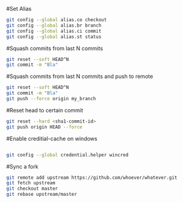 #Set Alias

```bash
git config --global alias.co checkout
git config --global alias.br branch
git config --global alias.ci commit
git config --global alias.st status
```

#Squash commits from last N commits

```bash
git reset --soft HEAD^N
git commit -m "Bla"
```

#Squash commits from last N commits and push to remote

```bash
git reset --soft HEAD^N
git commit -m "Bla"
git push --force origin my_branch
```

#Reset head to certain commit

```bash
git reset --hard <sha1-commit-id>
git push origin HEAD --force
```

#Enable creditial-cache on windows

```bash

git config --global credential.helper wincred

```
#Sync a fork

```bash
git remote add upstream https://github.com/whoever/whatever.git
git fetch upstream
git checkout master
git rebase upstream/master
```